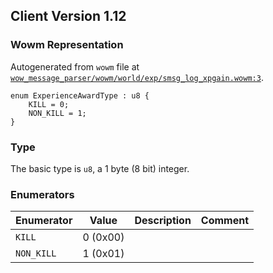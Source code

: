 ## Client Version 1.12

### Wowm Representation

Autogenerated from `wowm` file at [`wow_message_parser/wowm/world/exp/smsg_log_xpgain.wowm:3`](https://github.com/gtker/wow_messages/tree/main/wow_message_parser/wowm/world/exp/smsg_log_xpgain.wowm#L3).
```rust,ignore
enum ExperienceAwardType : u8 {
    KILL = 0;
    NON_KILL = 1;
}
```
### Type
The basic type is `u8`, a 1 byte (8 bit) integer.
### Enumerators
| Enumerator | Value  | Description | Comment |
| --------- | -------- | ----------- | ------- |
| `KILL` | 0 (0x00) |  |  |
| `NON_KILL` | 1 (0x01) |  |  |
